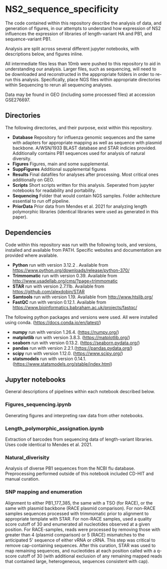 

# NS2_sequence_specificity

The code contained within this repository describe the analysis of data, and generation of figures, in our attempts to understand how expression of NS2 influences the expression of libraries of length-variant HA and PB1, and sequence-variant PB1.

Analysis are split across several different jupyter notebooks, with descriptions below, and figures inline.

All intermediate files less than 10mb were pushed to this repository to aid in understanding our analysis.
Larger files, such as sequencing, will need to be downloaded and reconstructed in the apppropriate folders in order to re-run this analysis.
Specifically, place NGS files within appropriate directories within Sequencing to rerun all sequencing analyses.

Data may be found in GEO (including some processed files) at accession GSE276697.

## Directories

The following directories, and their purpose, exist within this repository.

- <b>Database</b>       Repository for influenza genomic sequences and the same with adapters for appropriate mapping as well as sequence with plasmid backbone. A/WSN/1933 BLAST database and STAR indicies provided. Additionally contains PB1 sequences used for analysis of natural diversity.
-  <b>Figures</b>       Figures, main and some supplemental.
- <b>SuppFigures</b>    Additional supplemental figures
- <b>Results</b>        Final datafiles for analyses after processing. Most critical ones additionally on GEO.
- <b>Scripts</b>        Short scripts written for this analysis. Seperated from jupyter notebooks for readability and portability.
- <b>Sequencing</b>     Folder that would contain NGS samples. Folder achitecture essential to run off pipeline.
- <b>PriorData</b>      Prior data from Mendes et al. 2021 for analyzing length polymorphic libraries (identical libraries were used as generated in this paper).
  

## Dependencies

Code within this repository was run with the following tools, and versions, installed and available from PATH. Specific websites and documentation are provided where available. 

- <b>Python</b>      run with version 3.12.2 . Available from https://www.python.org/downloads/release/python-370/
- <b>Trimmomatic</b> run with version 0.39. Available from http://www.usadellab.org/cms/?page=trimmomatic
- <b>STAR</b>        run with version 2.7.11b. Available from https://github.com/alexdobin/STAR
- <b>Samtools</b>    run with version 1.19. Available from http://www.htslib.org/
- <b>FastQC</b>      run with version 0.12.1. Available from https://www.bioinformatics.babraham.ac.uk/projects/fastqc/


The following python packages and versions were used. All were installed using conda. (https://docs.conda.io/en/latest/)
- <b>numpy</b>       run with version 1.26.4. (https://numpy.org/)
- <b>matplotlib</b>  run with version 3.8.3. (https://matplotlib.org/)
- <b>seaborn</b>     run with version 0.13.2. (https://seaborn.pydata.org/)
- <b>pandas</b>      run with version 2.2.1.(https://pandas.pydata.org/)
- <b>scipy</b>       run with version 1.12.0. (https://www.scipy.org/)
- <b>statsmodels</b> run with version 0.14.1. (https://www.statsmodels.org/stable/index.html)

## Jupyter notebooks

General descriptions of pipelines within each notebook described below.

### Figures_sequencing.ipynb 

Generating figures and interpreting raw data from other notebooks.

### Length_polymorphic_assignation.ipynb

Extraction of barcodes from sequencing data of length-variant libraries. Uses code identical to Mendes et al. 2021.

### Natural_diverisity
Analysis of diverse PB1 sequences from the NCBI flu database. Preprocessing performed outside of this notebook included CD-HIT and manual curation.


### SNP mapping and enumeration
Alignment to either PB1_177_385, the same with a TSO (for RACE), or the same with plasmid backbone (RACE plasmid comparison).
For non-RACE samples sequences processed with trimmomatic prior to alignment to appropriate template with STAR.
For non-RACE samples, used a quality score cutoff of 30 and enumerated all nucleotides observed at a given position.
For RACE-samples, reads were processed by removing those with greater than 4 (plasmid comparison) or 5 (RACE) mismatches to the anticipated 5' sequence of either vRNA or cRNA. 
This step was critical to remove cap-containing sequences. 
After this curation, STAR was used to map remaining sequences, and nucleotides at each position called with a q-score cutoff of 30 (with additional exclusion of any remaining mapped reads that contained large, heterogeneous, sequences consistent with cap). 


